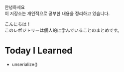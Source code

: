 안녕하세요  
이 저장소는 개인적으로 공부한 내용을 정리하고 있습니다.

こんにちは！  
このレポジトリーは個人的に学んでいることのまとめです。

# Today I Learned

- unserialize()
